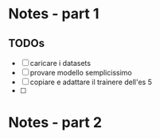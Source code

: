 # Notes - part 1

## TODOs

* [ ] caricare i datasets
* [ ] provare modello semplicissimo
* [ ] copiare e adattare il trainere dell'es 5
* [ ] 

# Notes - part 2
